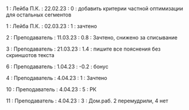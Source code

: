 1 : Лейба П.К. : 22.02.23 : 0 : добавить критерии частной оптимизации для остальных сегментов

1 : Лейба П.К. : 02.03.23 : 1 : зачтено

2 : Преподаватель : 11.03.23 : 0.8 : Зачтено, снижено за списывание

3 : Преподаватель : 21.03.23 : 1.4 : пишите все пояснения без скриншотов текста

6 : Преподаватель : 1.04.23 : -0.2 : бонус

4 : Преподаватель : 4.04.23 : 1 : Зачтено

10 : Преподаватель : 4.04.23 : 5 : РК

11 : Преподаватель : 4.04.23 : 3 : Дом.раб. 2 перемудрили, 4 нет
